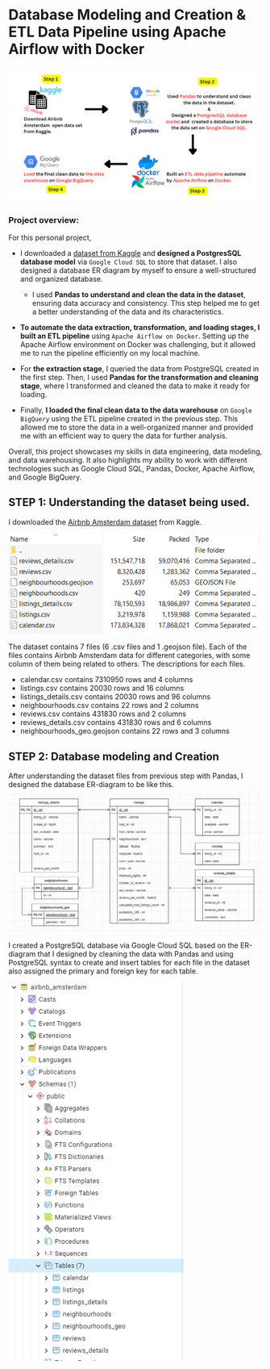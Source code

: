 # Database Modeling and Creation & ETL Data Pipeline using Apache Airflow with Docker

![project_overview](images/project_overview.PNG)
### Project overview:

For this personal project, 
- I downloaded a [dataset from Kaggle](https://www.kaggle.com/datasets/erikbruin/airbnb-amsterdam) and **designed a PostgresSQL database model** via `Google Cloud SQL` to store that dataset. I also designed a database ER diagram by myself to ensure a well-structured and organized database.
  - I used **Pandas to understand and clean the data in the dataset**, ensuring data accuracy and consistency. This step helped me to get a better understanding of   the data and its characteristics.

- **To automate the data extraction, transformation, and loading stages, I built an ETL pipeline** using `Apache Airflow on Docker`. Setting up the Apache Airflow environment on Docker was challenging, but it allowed me to run the pipeline efficiently on my local machine.

- For **the extraction stage**, I queried the data from PostgreSQL created in the first step. Then, I used **Pandas for the transformation and cleaning stage**, where I  transformed and cleaned the data to make it ready for loading.

- Finally, **I loaded the final clean data to the data warehouse** on `Google BigQuery` using the ETL pipeline created in the previous step. This allowed me to store the data in a well-organized manner and provided me with an efficient way to query the data for further analysis.

Overall, this project showcases my skills in data engineering, data modeling, and data warehousing. It also highlights my ability to work with different technologies such as Google Cloud SQL, Pandas, Docker, Apache Airflow, and Google BigQuery.




## STEP 1: Understanding the dataset being used.
I downloaded the [Airbnb Amsterdam dataset](https://www.kaggle.com/datasets/erikbruin/airbnb-amsterdam) from Kaggle.

![dataset](images/dataset.PNG)

The dataset contains 7 files (6 .csv files and 1 .geojson file). Each of the files contains Airbnb Amsterdam data for different categories, with some column of them being related to others.
The descriptions for each files.
- calendar.csv contains 7310950 rows and 4 columns
- listings.csv contains 20030 rows and 16 columns
- listings_details.csv contains 20030 rows and 96 columns
- neighbourhoods.csv contains 22 rows and 2 columns
- reviews.csv contains 431830 rows and 2 columns
- reviews_details.csv contains 431830 rows and 6 columns
- neighbourhoods_geo.geojson contains 22 rows and 3 columns

## STEP 2: Database modeling and Creation
After understanding the dataset files from previous step with Pandas, I designed the database ER-diagram to be like this.
![ER](images/ER.png)

I created a PostgreSQL database via Google Cloud SQL based on the ER-diagram that I designed by cleaning the data with Pandas and using PostgreSQL syntax to create and insert tables for each file in the dataset also assigned the primary and foreign key for each table.

![database](images/database.PNG)
